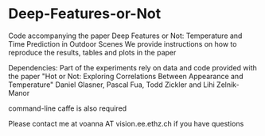 # Deep-Features-or-Not
Code accompanying the paper Deep Features or Not: Temperature and Time Prediction in Outdoor Scenes
We provide instructions on how to reproduce the results, tables and plots in the paper


Dependencies:
Part of the experiments rely on data and code provided with the paper 
"Hot or Not: Exploring Correlations Between Appearance and Temperature"
Daniel Glasner, Pascal Fua, Todd Zickler and Lihi Zelnik-Manor

command-line caffe is also required

Please contact me at voanna AT vision.ee.ethz.ch if you have questions


